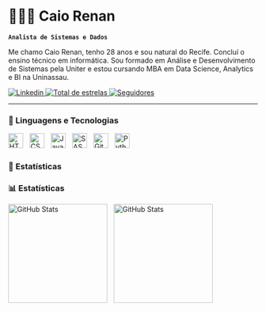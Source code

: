 # 👨🏻‍💻 Caio Renan

**`Analista de Sistemas e Dados`**

Me chamo Caio Renan, tenho 28 anos e sou natural do Recife. Concluí o ensino técnico em informática. Sou formado em Análise e Desenvolvimento de Sistemas pela Uniter e estou cursando MBA em Data Science, Analytics 
e BI na Uninassau.

<p align="left">

 <a href="https://www.linkedin.com/in/caio-renan/">
        <img 
            alt="Linkedin" 
            title="Me siga no linkedin" 
            src="https://custom-icon-badges.demolab.com/linkedin/UCo-gJ8RnTn5akHqHvO55DVA?color=%23E05D44&label=Linkedin&logo=video&logoColor=white&style=for-the-badge&labelColor=blue"
        />

<a href="https://github.com/CaioRenan30?tab=repositories&sort=stargazers">
   <img 
       alt="Total de estrelas" 
       title="Total de estrelas GitHub" 
       src="https://custom-icon-badges.demolab.com/github/stars/CaioRenan30?color=55960c&style=for-the-badge&labelColor=488207&logo=star&label=estrelas"
   />
</a>
<a href="https://github.com/CaioReanan30?tab=followers">
   <img 
       alt="Seguidores" 
       title="Me siga no GitHub" 
       src="https://custom-icon-badges.demolab.com/github/followers/CaioRenan30?color=236ad3&labelColor=1155ba&style=for-the-badge&logo=github&label=Seguidores&logoColor=white"
   />
</a>
</p>

---

### 🤖 Linguagens e Tecnologias

<img 
align="left" 
alt="HTML"
title="HTML" 
width="30px" 
style="padding-right: 10px;" 
src="https://cdn.jsdelivr.net/gh/devicons/devicon@latest/icons/html5/html5-original.svg" 
/>
<img 
align="left" 
alt="CSS" 
title="CSS"
width="30px" 
style="padding-right: 10px;" 
src="https://cdn.jsdelivr.net/gh/devicons/devicon@latest/icons/css3/css3-original.svg" 
/>
<img 
align="left" 
alt="JavaScript" 
title="JavaScript"
width="30px" 
style="padding-right: 10px;" 
src="https://cdn.jsdelivr.net/gh/devicons/devicon@latest/icons/javascript/javascript-original.svg" 
/>
<img 
align="left" 
alt="SASS" 
title="SASS"
width="30px" 
style="padding-right: 10px;" 
src="https://cdn.jsdelivr.net/gh/devicons/devicon@latest/icons/sass/sass-original.svg" 
/>
<img 
align="left" 
alt="Git" 
title="Git"
width="30px" 
style="padding-right: 10px;" 
src="https://cdn.jsdelivr.net/gh/devicons/devicon@latest/icons/git/git-original.svg" 
/>
<img 
align="left" 
alt="Python" 
title="Python"
width="30px" 
style="padding-right: 10px;" 
src="https://cdn.jsdelivr.net/gh/devicons/devicon@latest/icons/python/python-original.svg" 
/>

<br/>
<br/>

### 🤖 Estatísticas
### 📊 Estatísticas

<p>
<img 
align="left" 
alt="GitHub Stats" 
height="200" 
style="padding-right: 10px;" 
src="https://github-readme-stats.vercel.app/api?username=CaioRenan30&show_icons=true&theme=tokyonight&include_all_commits=true&locale=pt-br" 
/>

<img 
align="left" 
alt="GitHub Stats" 
height="200" 
src="https://github-readme-stats.vercel.app/api/top-langs/?username=CaioRenan30&theme=tokyonight&layout=compact&custom_title=Tecnologias&langs_count=9" 
/>

</p>
